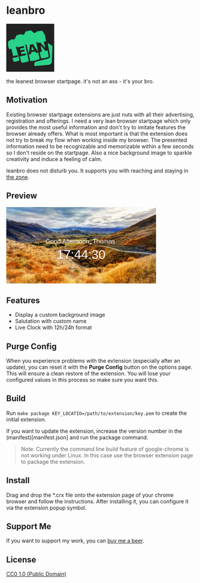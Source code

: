 leanbro
=======

![fistbump with the word LEAN on it](src/images/icon128.png)

the leanest browser startpage. it's not an ass - it's your bro.

## Motivation

Existing browser startpage extensions are just nuts with all their advertising, registration and offerings. I need a very lean browser startpage which only provides the most useful information and don't try to imitate features the browser already offers. What is most important is that the extension does not try to break my flow when working inside my browser. The presented information need to be recognizable and memorizable within a few seconds so I don't reside on the startpage. Also a nice background image to sparkle creativity and induce a feeling of calm.

leanbro does not disturb you. It supports you with reaching and staying in [the zone](https://en.wikipedia.org/wiki/Flow_(psychology)).

## Preview

<a href="preview.png"><img src="preview.png" width="400" /></a>

## Features

* Display a custom background image
* Salutation with custom name
* Live Clock with 12h/24h format

## Purge Config

When you experience problems with the extension (especially after an update), you can reset it with the **Purge Config** button on the options page. This will ensure a clean restore of the extension. You will lose your configured values in this process so make sure you want this.

## Build

Run `make package KEY_LOCATIO=/path/to/extension/key.pem` to create the initial extension.

If you want to update the extension, increase the version number in the (manifest)[manifest.json] and run the package command.

> Note: Currently the command line build feature of google-chrome is not working under Linux. In this case use the browser extension page to package the extension.

## Install

Drag and drop the *.crx file onto the extension page of your chrome browser and follow the instructions. After installing it, you can configure it via the extension popup symbol.

## Support Me

If you want to support my work, you can [buy me a beer](https://www.buymeacoffee.com/chronicc).
## License

[CC0 1.0 (Public Domain)](LICENSE.md)
